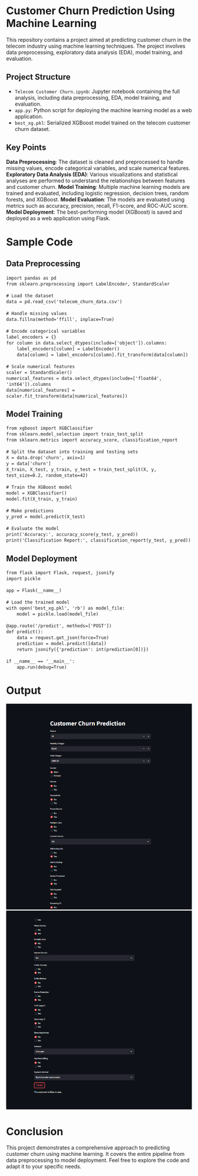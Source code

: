 # Customer Churn Prediction Using Machine Learning

This repository contains a project aimed at predicting customer churn in the telecom industry using machine learning techniques. The project involves data preprocessing, exploratory data analysis (EDA), model training, and evaluation.

## Project Structure

- `Telecom Customer Churn.ipynb`: Jupyter notebook containing the full analysis, including data preprocessing, EDA, model training, and evaluation.
- `app.py`: Python script for deploying the machine learning model as a web application.
- `best_xg.pkl`: Serialized XGBoost model trained on the telecom customer churn dataset.

## Key Points
**Data Preprocessing**: The dataset is cleaned and preprocessed to handle missing values, encode categorical variables, and scale numerical features.
**Exploratory Data Analysis (EDA)**: Various visualizations and statistical analyses are performed to understand the relationships between features and customer churn.
**Model Training**: Multiple machine learning models are trained and evaluated, including logistic regression, decision trees, random forests, and XGBoost.
**Model Evaluation**: The models are evaluated using metrics such as accuracy, precision, recall, F1-score, and ROC-AUC score.
**Model Deployment**: The best-performing model (XGBoost) is saved and deployed as a web application using Flask.

# Sample Code
## Data Preprocessing

```
import pandas as pd
from sklearn.preprocessing import LabelEncoder, StandardScaler

# Load the dataset
data = pd.read_csv('telecom_churn_data.csv')

# Handle missing values
data.fillna(method='ffill', inplace=True)

# Encode categorical variables
label_encoders = {}
for column in data.select_dtypes(include=['object']).columns:
    label_encoders[column] = LabelEncoder()
    data[column] = label_encoders[column].fit_transform(data[column])

# Scale numerical features
scaler = StandardScaler()
numerical_features = data.select_dtypes(include=['float64', 'int64']).columns
data[numerical_features] = scaler.fit_transform(data[numerical_features])
```
## Model Training
```
from xgboost import XGBClassifier
from sklearn.model_selection import train_test_split
from sklearn.metrics import accuracy_score, classification_report

# Split the dataset into training and testing sets
X = data.drop('churn', axis=1)
y = data['churn']
X_train, X_test, y_train, y_test = train_test_split(X, y, test_size=0.2, random_state=42)

# Train the XGBoost model
model = XGBClassifier()
model.fit(X_train, y_train)

# Make predictions
y_pred = model.predict(X_test)

# Evaluate the model
print('Accuracy:', accuracy_score(y_test, y_pred))
print('Classification Report:', classification_report(y_test, y_pred))
```
## Model Deployment
```
from flask import Flask, request, jsonify
import pickle

app = Flask(__name__)

# Load the trained model
with open('best_xg.pkl', 'rb') as model_file:
    model = pickle.load(model_file)

@app.route('/predict', methods=['POST'])
def predict():
    data = request.get_json(force=True)
    prediction = model.predict([data])
    return jsonify({'prediction': int(prediction[0])})

if __name__ == '__main__':
    app.run(debug=True)
```
# Output
![output of project](Output1.png)
![output of project](output2.png)
# Conclusion
This project demonstrates a comprehensive approach to predicting customer churn using machine learning. It covers the entire pipeline from data preprocessing to model deployment. Feel free to explore the code and adapt it to your specific needs.

